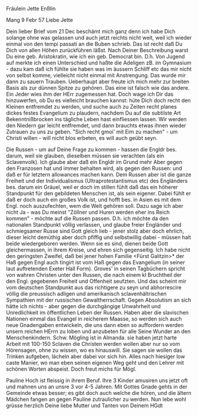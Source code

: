 Fräulein Jette Enßlin

 Mang 9 Febr 57
Liebe Jette

Dein lieber Brief vom 21 Dec beschämt mich ganz denn ich habe Dich solange ohne was gelassen und auch jetzt reichts nicht weit, weil ich wieder einmal von den tempi passati an die Buben schrieb. Das ist recht daß Du Dich von allen Höhen zurückführen läßst. Nach Deiner Beschreibung warst Du eine geb. Aristokratin, wie ich ein geb. Democrat bin. D.h. Von Jugend auf merkte ich einen Unterschied und haßte die Adeligen zB. im Gymnasium - dazu kam daß ich fühlte sie haben was im äussern Schliff etc das mir nicht von selbst komme, vielleicht nicht einmal mit Anstrengung. Das wurde mir dann zu sauern Trauben. Ueberhaupt aber freute ich mich mehr zur breiten Basis als zur dünnen Spitze zu gehören. Das eine ist falsch wie das andere. Ein Jeder wies ihm der HErr zugemessen hat. Doch wage ich Dir das hinzuwerfen, ob Du es vielleicht brauchen kannst: hüte Dich doch recht den Kleinen entfremdet zu werden, und suche auch zu Zeiten recht planes dickes festes Evangelium zu plaudern, nachdem Du auf die subtilste Art Bekenntnißbrocken ins tägliche Leben hast einfliessen lassen. Wir werden den Niedern gar leicht entfremdet, und dann brauchts etwas ihnen wieder Zutrauen zu uns zu geben. "Sich recht gmoi' mit Eim zu machen" - um Christi willen - will nicht blos erbeten, es will auch geübt seyn.

Die Russen - um auf Deine Frage zu kommen - hassen die Engldr bes. darum, weil sie glauben, dieselben müssen sie verachten (als ein Sclavenvolk). Ich glaube aber daß ein Engldr im Grund mehr Aber gegen den Franzosen hat und immer behalten wird, als gegen den Russen: und daß er für letztern allowances machen kann. Dem Russen aber ist die ganze Freiheit und der Individualismus (Ultraprotestantismus etc) des Engländers bes. darum ein Gräuel, weil er doch im stillen fühlt daß das ein höherer Standpunkt für den gebildeten Menschen ist, als sein eigener. Dabei fühlt er daß er doch auch ein großes Volk ist, und hofft bes. in Asien es mit dem Engl. noch auszufechten, wem die Welt gehören soll. Dazu sage ich aber nicht Ja - was Du meinst "Zöllner und Huren werden eher ins Reich kommen" - möchte auf die Russen passen. D.h. ich möchte da den nationalen Standpunkt völlig verlassen, und glaube freier Engländer und schmiegsamer Russe sind Gott gleich lieb - jener stolz aber doch ehrlich, dieser leicht demüthig aber doch pfiffig und selbstwillig dabei - müssen halt beide wiedergeboren werden. Wenn sie es sind, dienen beide Gott gleichermassen, in ihrem Kreise, und ehren sich gegenseitig. Ich habe nicht den geringsten Zweifel, daß bei jener hohen Familie <Fürst Galitzin>* der Haß gegen Engl auch tingirt ist vom Haß gegen das Evangelium (in seiner laut auftretenden Exeter Hall Form). Groves' in seinen Tagbüchern spricht von wahren Christen unter den Russen, die nach einem kl Bruchtheil der den Engl. gegebenen Freiheit und Offenheit seufzten. Und das scheint mir vom deutschen Standpunkt aus das richtigere zu seyn und abhorrescire völlig die preussisch adligen und amerikanisch sclavenhältrischen Sympathien mit der russischen Gewaltherrschaft. Gegen Absolutism an sich hätte ich nichts - aber gegen die durchgängige Unwahrheit und Unredlichkeit im öffentlichen Leben der Russen. Haben aber die slavischen Nationen einmal das Evangel in reicherem Maasse, so werden sich auch neue Gnadengaben entwickeln, die uns dann eben so auffordern werden unsern reichen HErrn zu loben und anzubeten für alle Seine Wunder an den Menschenkindern. 
Schw. Mögling ist in Almanda. sie haben jetzt harte Arbeit mit 100-150 Sclaven die Christen werden wollen aber nur so vom Hörensagen, ohne zu wissen, wo es hinauswill. Sie sagen sie wollen das Trinken aufgeben, lächeln aber dabei vor sich hin. Alles nach hiesiger low caste Manier, wo man eben seinen eigenen Weg geht und den Lehrer mit schönen Worten abspeist. Doch freut michs für Mögl.

Pauline Hoch ist fleissig in ihrem Beruf. Ihre 3 Kinder amusiren uns jetzt oft und mahnen uns an unsre 3 vor 4-5 Jahren. Mit Gottes Gnade gehts in der Gemeinde etwas besser; es gibt doch auch welche die hören, und die ältern Mädchen fangen an gegen Pauline zutraulicher zu werden. Nun lebe wohl grüsse herzlich Deine liebe Mutter und Tanten
 von Deinem HGdt

